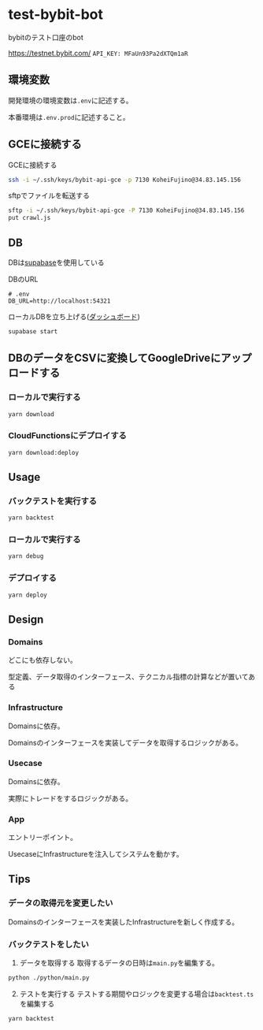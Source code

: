 # test-bybit-bot
bybitのテスト口座のbot

https://testnet.bybit.com/
`API_KEY: MFaUn93Pa2dXTQm1aR`

## 環境変数
開発環境の環境変数は`.env`に記述する。

本番環境は`.env.prod`に記述すること。

## GCEに接続する

GCEに接続する
``` sh
ssh -i ~/.ssh/keys/bybit-api-gce -p 7130 KoheiFujino@34.83.145.156
```

sftpでファイルを転送する
``` sh
sftp -i ~/.ssh/keys/bybit-api-gce -P 7130 KoheiFujino@34.83.145.156
put crawl.js
```

## DB

DBは[supabase](https://app.supabase.io/)を使用している

DBのURL

```
# .env
DB_URL=http://localhost:54321
```

ローカルDBを立ち上げる([ダッシュボード](http://localhost:54325))

``` sh
supabase start
```

## DBのデータをCSVに変換してGoogleDriveにアップロードする

### ローカルで実行する
``` sh
yarn download
```

### CloudFunctionsにデプロイする

``` sh
yarn download:deploy
```

## Usage

### バックテストを実行する

``` sh
yarn backtest
```


### ローカルで実行する

``` sh
yarn debug
```

### デプロイする

``` sh
yarn deploy
```

## Design

### Domains
どこにも依存しない。

型定義、データ取得のインターフェース、テクニカル指標の計算などが置いてある

### Infrastructure
Domainsに依存。

Domainsのインターフェースを実装してデータを取得するロジックがある。

### Usecase
Domainsに依存。

実際にトレードをするロジックがある。

### App
エントリーポイント。

UsecaseにInfrastructureを注入してシステムを動かす。

## Tips

### データの取得元を変更したい
Domainsのインターフェースを実装したInfrastructureを新しく作成する。


### バックテストをしたい

1. データを取得する
取得するデータの日時は`main.py`を編集する。
``` sh
python ./python/main.py
```

2. テストを実行する
テストする期間やロジックを変更する場合は`backtest.ts`を編集する
``` sh
yarn backtest
```